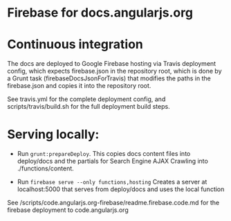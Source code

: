 Firebase for docs.angularjs.org
===============================

# Continuous integration

The docs are deployed to Google Firebase hosting via Travis deployment config, which expects
firebase.json in the repository root, which is done by a Grunt task (firebaseDocsJsonForTravis)
that modifies the paths in the firebase.json and copies it into the repository root.

See travis.yml for the complete deployment config, and scripts/travis/build.sh for the full deployment
build steps.

# Serving locally:

- Run `grunt:prepareDeploy`.
  This copies docs content files into deploy/docs and the partials for Search Engine AJAX
  Crawling into ./functions/content.

- Run `firebase serve --only functions,hosting`
  Creates a server at localhost:5000 that serves from deploy/docs and uses the local function

See /scripts/code.angularjs.org-firebase/readme.firebase.code.md for the firebase deployment to
code.angularjs.org
